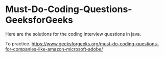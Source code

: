 # Must-Do-Coding-Questions-GeeksforGeeks

Here are the solutions for the coding interview questions in java.

To practice.
https://www.geeksforgeeks.org/must-do-coding-questions-for-companies-like-amazon-microsoft-adobe/


